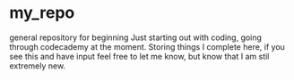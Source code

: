 # my_repo
general repository for beginning
Just starting out with coding, going through codecademy at the moment. Storing things I complete here, if you see this and have input feel free to let me know, but know that I am stil extremely new. 

